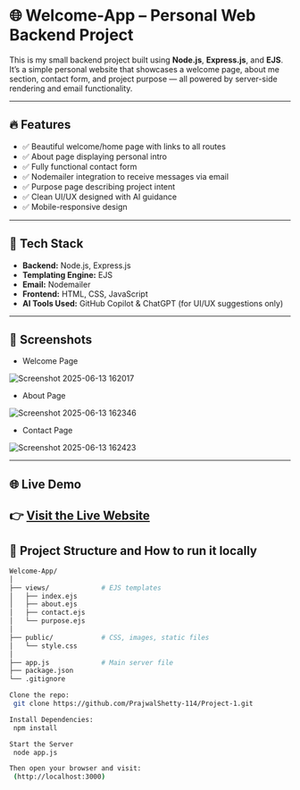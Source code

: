 # 🌐 Welcome-App – Personal Web Backend Project

This is my small backend project built using **Node.js**, **Express.js**, and **EJS**. It’s a simple personal website that showcases a welcome page, about me section, contact form, and project purpose — all powered by server-side rendering and email functionality.

---

## 🔥 Features

- ✅ Beautiful welcome/home page with links to all routes  
- ✅ About page displaying personal intro  
- ✅ Fully functional contact form  
- ✅ Nodemailer integration to receive messages via email  
- ✅ Purpose page describing project intent  
- ✅ Clean UI/UX designed with AI guidance  
- ✅ Mobile-responsive design

---

## 🧰 Tech Stack

- **Backend:** Node.js, Express.js  
- **Templating Engine:** EJS  
- **Email:** Nodemailer  
- **Frontend:** HTML, CSS, JavaScript  
- **AI Tools Used:** GitHub Copilot & ChatGPT (for UI/UX suggestions only)

---

## 📸 Screenshots


- Welcome Page

![Screenshot 2025-06-13 162017](https://github.com/user-attachments/assets/f2e4471e-1281-4693-82c4-de2e6f53d072)


- About Page
  
![Screenshot 2025-06-13 162346](https://github.com/user-attachments/assets/a643c485-dd94-4f9a-a5a7-2ae6021b204f)


- Contact Page
  
![Screenshot 2025-06-13 162423](https://github.com/user-attachments/assets/3b84be4d-cbc7-4368-8096-96d9aaf49916)


---
## 🌐 Live Demo

👉 [Visit the Live Website](https://project-1-q2wx.onrender.com)
---

## 📁 Project Structure and How to run it locally

```bash
Welcome-App/
│
├── views/             # EJS templates
│   ├── index.ejs
│   ├── about.ejs
│   ├── contact.ejs
│   └── purpose.ejs
│
├── public/            # CSS, images, static files
│   └── style.css
│
├── app.js             # Main server file
├── package.json
└── .gitignore

Clone the repo:
 git clone https://github.com/PrajwalShetty-114/Project-1.git

Install Dependencies:
 npm install

Start the Server
 node app.js

Then open your browser and visit:
 (http://localhost:3000)


